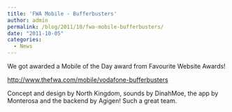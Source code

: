 ```yaml
---
title: 'FWA Mobile - Bufferbusters'
author: admin
permalink: /blog/2011/10/fwa-mobile-bufferbusters/
date: "2011-10-05"
categories:
  - News
---
```

We got awarded a Mobile of the Day award from Favourite Website Awards!

<a href="http://www.thefwa.com/mobile/vodafone-bufferbusters" target="_blank">http://www.thefwa.com/mobile/vodafone-bufferbusters</a>

<!--more-->

Concept and design by North Kingdom, sounds by DinahMoe, the app by Monterosa and the backend by Agigen! Such a great team.
